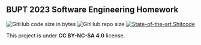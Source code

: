 ## BUPT 2023 Software Engineering Homework

![GitHub code size in bytes](https://img.shields.io/github/languages/code-size/Nickid2018/BUPT-2023-SE-Homework)
![GitHub repo size](https://img.shields.io/github/repo-size/Nickid2018/BUPT-2023-SE-Homework)
[![State-of-the-art Shitcode](https://img.shields.io/static/v1?label=Many&message=Shitcodes&color=7B5804)](https://github.com/trekhleb/state-of-the-art-shitcode)

This project is under **CC BY-NC-SA 4.0** license.